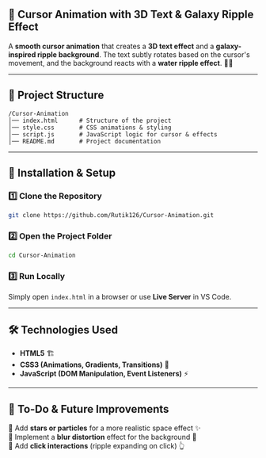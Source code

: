 ## 🚀 Cursor Animation with 3D Text & Galaxy Ripple Effect

A **smooth cursor animation** that creates a **3D text effect** and a **galaxy-inspired ripple background**. The text subtly rotates based on the cursor's movement, and the background reacts with a **water ripple effect**. 🌌✨  

---

## 📂 Project Structure
```
/Cursor-Animation
│── index.html      # Structure of the project
│── style.css       # CSS animations & styling
│── script.js       # JavaScript logic for cursor & effects
│── README.md       # Project documentation
```

---

## 🚀 Installation & Setup

### 1️⃣ **Clone the Repository**  
```sh
git clone https://github.com/Rutik126/Cursor-Animation.git
```

### 2️⃣ **Open the Project Folder**  
```sh
cd Cursor-Animation
```

### 3️⃣ **Run Locally**  
Simply open `index.html` in a browser or use **Live Server** in VS Code.  

---

## 🛠️ Technologies Used
- **HTML5** 🏗️  
- **CSS3 (Animations, Gradients, Transitions)** 🎨  
- **JavaScript (DOM Manipulation, Event Listeners)** ⚡  

---

## 📌 To-Do & Future Improvements  
🔲 Add **stars or particles** for a more realistic space effect ✨  
🔲 Implement a **blur distortion** effect for the background 🌊  
🔲 Add **click interactions** (ripple expanding on click) 👆  


